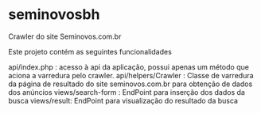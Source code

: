 # seminovosbh
Crawler do site Seminovos.com.br

Este projeto contém as seguintes funcionalidades

api/index.php : acesso à api da aplicação, possui apenas um método que aciona a varredura pelo crawler.
api/helpers/Crawler : Classe de varredura da página de resultado do site seminovos.com.br para obtenção de dados dos anúncios
views/search-form : EndPoint para inserção dos dados da busca
views/result: EndPoint para visualização do resultado da busca
